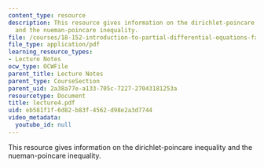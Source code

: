```yaml
---
content_type: resource
description: This resource gives information on the dirichlet-poincare inequality
  and the nueman-poincare inequality.
file: /courses/18-152-introduction-to-partial-differential-equations-fall-2005/eb581f1f6d82b83f4562d98e2a3d7744_lecture4.pdf
file_type: application/pdf
learning_resource_types:
- Lecture Notes
ocw_type: OCWFile
parent_title: Lecture Notes
parent_type: CourseSection
parent_uid: 2a38a77e-a133-705c-7227-27043181253a
resourcetype: Document
title: lecture4.pdf
uid: eb581f1f-6d82-b83f-4562-d98e2a3d7744
video_metadata:
  youtube_id: null
---
```

This resource gives information on the dirichlet-poincare inequality and the nueman-poincare inequality.

